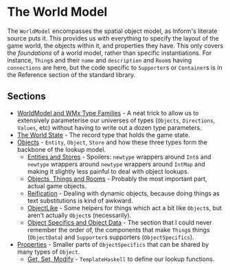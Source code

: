 # The World Model

The `WorldModel` encompasses the spatial object model, as Inform's literate source puts it. This provides us with everything to specify the layout of the game world, the objects within it, and properties they have. This only covers the *foundations* of a world model, rather than specific instantiations. For instance, `Thing`s and their `name` and `description` and `Room`s having `connections` are here, but the code specific to `Supporter`s or `Container`s is in the Reference section of the standard library.

## Sections

- [WorldModel and WMx Type Families](worldmodel/typefamilies.md) - A neat trick to allow us to extensively parameterise our universes of types (`Objects`, `Directions`, `Values`, etc) without having to write out a dozen type parameters.
- [The World State](worldmodel/state.md) - The record type that holds the game state.
- [Objects](worldmodel/objects.md) - `Entity`, `Object`, `Store` and how these three types form the backbone of the lookup model.
  - [Entities and Stores](worldmodel/objects/entities-stores.md) - Spoilers: `newtype` wrappers around `Int`s and `newtype` wrappers around `newtype` wrappers around `IntMap` and making it slightly less painful to deal with object lookups.
  - [Objects, Things and Rooms](worldmodel/objects/things.md) - Probably the most important part, actual game objects.
  - [Reification](worldmodel/objects/reification.md) - Dealing with dynamic objects, because doing things as text substitutions is kind of awkward.
  - [ObjectLike](worldmodel/objects/objectlike.md) - Some helpers for things which act a bit like `Object`s, but aren't actually `Object`s (necessarily).
  - [Object Specifics and Object Data](worldmodel/objects/specifics-data.md) - The section that I could never remember the order of, the components that make `Thing`s things (`ObjectData`) and `Supporter`s supporters (`ObjectSpecifics`).
- [Properties](properties.md) - Smaller parts of `ObjectSpecifics` that can be shared by many types of `Object`.
  - [Get, Set, Modify](properties/getsetmodify.md) - `TemplateHaskell` to define our lookup functions. 
